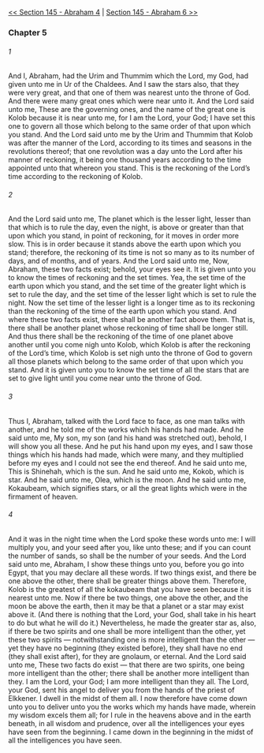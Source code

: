 [<< Section 145 - Abraham 4](Section%20145%20-%20Abraham%204)  |  [Section 145 - Abraham 6 >>](Section%20145%20-%20Abraham%206)

### Chapter 5
###### 1
And I, Abraham, had the Urim and Thummim which the Lord, my God, had given unto me in Ur of the Chaldees. And I saw the stars also, that they were very great, and that one of them was nearest unto the throne of God. And there were many great ones which were near unto it. And the Lord said unto me, These are the governing ones, and the name of the great one is Kolob because it is near unto me, for I am the Lord, your God; I have set this one to govern all those which belong to the same order of that upon which you stand. And the Lord said unto me by the Urim and Thummim that Kolob was after the manner of the Lord, according to its times and seasons in the revolutions thereof; that one revolution was a day unto the Lord after his manner of reckoning, it being one thousand years according to the time appointed unto that whereon you stand. This is the reckoning of the Lord’s time according to the reckoning of Kolob.

###### 2
And the Lord said unto me, The planet which is the lesser light, lesser than that which is to rule the day, even the night, is above or greater than that upon which you stand, in point of reckoning, for it moves in order more slow. This is in order because it stands above the earth upon which you stand; therefore, the reckoning of its time is not so many as to its number of days, and of months, and of years. And the Lord said unto me, Now, Abraham, these two facts exist; behold, your eyes see it. It is given unto you to know the times of reckoning and the set times. Yea, the set time of the earth upon which you stand, and the set time of the greater light which is set to rule the day, and the set time of the lesser light which is set to rule the night. Now the set time of the lesser light is a longer time as to its reckoning than the reckoning of the time of the earth upon which you stand. And where these two facts exist, there shall be another fact above them. That is, there shall be another planet whose reckoning of time shall be longer still. And thus there shall be the reckoning of the time of one planet above another until you come nigh unto Kolob, which Kolob is after the reckoning of the Lord’s time, which Kolob is set nigh unto the throne of God to govern all those planets which belong to the same order of that upon which you stand. And it is given unto you to know the set time of all the stars that are set to give light until you come near unto the throne of God.

###### 3
Thus I, Abraham, talked with the Lord face to face, as one man talks with another, and he told me of the works which his hands had made. And he said unto me, My son, my son (and his hand was stretched out), behold, I will show you all these. And he put his hand upon my eyes, and I saw those things which his hands had made, which were many, and they multiplied before my eyes and I could not see the end thereof. And he said unto me, This is Shinehah, which is the sun. And he said unto me, Kokob, which is star. And he said unto me, Olea, which is the moon. And he said unto me, Kokaubeam, which signifies stars, or all the great lights which were in the firmament of heaven.

###### 4
And it was in the night time when the Lord spoke these words unto me: I will multiply you, and your seed after you, like unto these; and if you can count the number of sands, so shall be the number of your seeds. And the Lord said unto me, Abraham, I show these things unto you, before you go into Egypt, that you may declare all these words. If two things exist, and there be one above the other, there shall be greater things above them. Therefore, Kolob is the greatest of all the kokaubeam that you have seen because it is nearest unto me. Now if there be two things, one above the other, and the moon be above the earth, then it may be that a planet or a star may exist above it. (And there is nothing that the Lord, your God, shall take in his heart to do but what he will do it.) Nevertheless, he made the greater star as, also, if there be two spirits and one shall be more intelligent than the other, yet these two spirits — notwithstanding one is more intelligent than the other — yet they have no beginning (they existed before), they shall have no end (they shall exist after), for they are gnolaum, or eternal. And the Lord said unto me, These two facts do exist — that there are two spirits, one being more intelligent than the other; there shall be another more intelligent than they. I am the Lord, your God; I am more intelligent than they all. The Lord, your God, sent his angel to deliver you from the hands of the priest of Elkkener. I dwell in the midst of them all. I now therefore have come down unto you to deliver unto you the works which my hands have made, wherein my wisdom excels them all; for I rule in the heavens above and in the earth beneath, in all wisdom and prudence, over all the intelligences your eyes have seen from the beginning. I came down in the beginning in the midst of all the intelligences you have seen.